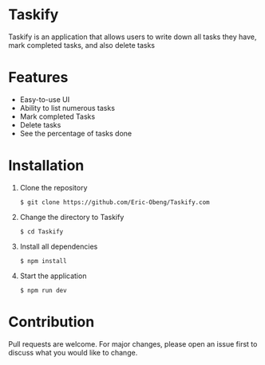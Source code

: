 # Taskify
Taskify is an application that allows users to write down all tasks they have, mark completed tasks, and also delete tasks
# Features
* Easy-to-use UI
* Ability to list numerous tasks
* Mark completed Tasks
* Delete tasks
* See the percentage of tasks done
# Installation
1. Clone the repository
   
   ``` $ git clone https://github.com/Eric-Obeng/Taskify.com ```

2. Change the directory to Taskify

   ``` $ cd Taskify ```

3. Install all dependencies
  
   ``` $ npm install ```

7. Start the application

   ```$ npm run dev ```

# Contribution
Pull requests are welcome. For major changes, please open an issue first to discuss what you would like to change.
